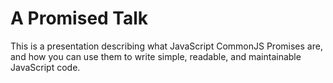# A Promised Talk

This is a presentation describing what JavaScript CommonJS Promises are, and
how you can use them to write simple, readable, and maintainable JavaScript code.
